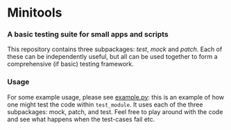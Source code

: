 Minitools
==========

### A basic testing suite for small apps and scripts

This repository contains three subpackages: *test*, *mock* and *patch*. Each of these
can be independently useful, but all can be used together to form a comprehensive (if
basic) testing framework.

### Usage

For some example usage, please see [example.py](example.py): this is an example of how one
might test the code within `test_module`. It uses each of the three subpackages: mock,
patch, and test. Feel free to play around with the code and see what happens when the
test-cases fail etc.

